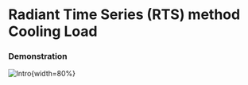 # Radiant Time Series (RTS) method Cooling Load

<h3>Demonstration</h3>

![Intro](res/demo.gif){width=80%}
